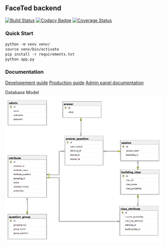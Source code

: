 ## FaceTed backend
[![Build Status](https://travis-ci.com/Ohtu-FaceTed/FaceTed-Backend.svg?branch=master)](https://travis-ci.com/Ohtu-FaceTed/FaceTed-Backend)
[![Codacy Badge](https://api.codacy.com/project/badge/Grade/b15f2e53897b445a9b1853cec5797de2)](https://www.codacy.com/manual/kotommi/FaceTed-Backend?utm_source=github.com&amp;utm_medium=referral&amp;utm_content=Ohtu-FaceTed/FaceTed-Backend&amp;utm_campaign=Badge_Grade)
[![Coverage Status](https://coveralls.io/repos/github/Ohtu-FaceTed/FaceTed-Backend/badge.svg?branch=master)](https://coveralls.io/github/Ohtu-FaceTed/FaceTed-Backend?branch=master)

### Quick Start
```
python -m venv venv/
source venv/bin/activate
pip install -r requirements.txt
python app.py
```

### Documentation


[Developement guide](https://github.com/Ohtu-FaceTed/FaceTed-Search/blob/master/doc/development.md)
[Production guide](https://github.com/Ohtu-FaceTed/FaceTed-Backend/blob/master/documentation/production.md)
[Admin panel documentation](https://github.com/Ohtu-FaceTed/FaceTed-Backend/blob/master/documentation/adminpanel.md)

Database Model
![ModelImage](https://github.com/Ohtu-FaceTed/FaceTed-Backend/blob/master/documentation/dbmodel.PNG)
